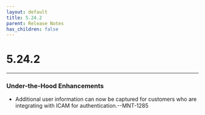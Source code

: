 ```yaml
---
layout: default
title: 5.24.2
parent: Release Notes
has_children: false
---
```

# 5.24.2

----
### Under-the-Hood Enhancements
- Additional user information can now be captured for customers who are integrating with ICAM for authentication.--MNT-1285